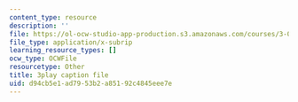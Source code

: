 ```yaml
---
content_type: resource
description: ''
file: https://ol-ocw-studio-app-production.s3.amazonaws.com/courses/3-091sc-introduction-to-solid-state-chemistry-fall-2010/d94cb5e1ad7953b2a85192c4845eee7e_yg4M2xmY4bs.vtt
file_type: application/x-subrip
learning_resource_types: []
ocw_type: OCWFile
resourcetype: Other
title: 3play caption file
uid: d94cb5e1-ad79-53b2-a851-92c4845eee7e
---
```

